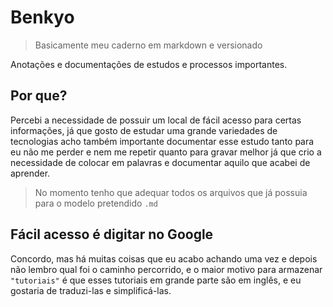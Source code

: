 # Benkyo
> Basicamente meu caderno em markdown e versionado

Anotações e documentações de estudos e processos importantes.

## Por que?
Percebi a necessidade de possuir um local de fácil acesso para certas informações, já que gosto de estudar uma grande variedades de tecnologias acho também importante documentar esse estudo tanto para eu não me perder e nem me repetir quanto para gravar melhor já que crio a necessidade de colocar em palavras e documentar aquilo que acabei de aprender.

> No momento tenho que adequar todos os arquivos que já possuia para o modelo pretendido `.md`
## Fácil acesso é digitar no Google
Concordo, mas há muitas coisas que eu acabo achando uma vez e depois não lembro qual foi o caminho percorrido, e o maior motivo para armazenar `"tutoriais"` é que esses tutoriais em grande parte são em inglês, e eu gostaria de traduzi-las e simplificá-las.